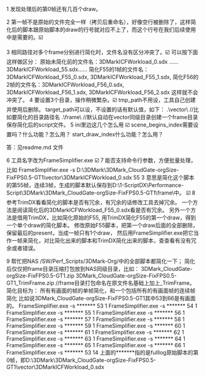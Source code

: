 1 发现处理后的第0帧还有几百个draw。

2 第一帧不是原始的文件完全一样（拷贝后重命名），好像空行被删除了，这样简化后的脚本跟原始脚本的draw的行号就对应不上了，而这个行号在我们后续使用中是需要的。:ballot_box_with_check:

3 相同路径对多个frame分别进行简化时，文件名没有区分冲突了。:ballot_box_with_check:
可以按下面这样做区分：
原始未简化前的文件名：3DMarkICFWorkload_0.sdx   ......  3DMarkICFWorkload_55.sdx......
简化F55的1帧的文件名：3DMarkICFWorkload_F55_0.sdx, 3DMarkICFWorkload_F55_1.sdx,
简化F56的2帧的文件名：3DMarkICFWorkload_F56_0.sdx, 3DMarkICFWorkload_F56_1.sdx, 3DMarkICFWorkload_F56_2.sdx
这样就不会冲突了。
4 要设置3个目录，操作稍微繁杂。:ballot_box_with_check:
tmp_path不用设，工具自己创建并使用后删除。
target_path可以设，不设置的话有默认值，如下：
.\vector\      //比如要简化的目录路径名
.\frame\      //默认自动在vector同级目录创建一个frame目录保存简化后的script文件。
5 ini里边这几个怎么用 :ballot_box_with_check:
scene_begins_index需要设置吗？什么功能？怎么用？
start_draw_index什么功能？怎么用？

答：见readme.md 文件

6 工具名字改为FrameSimplifier.exe  :ballot_box_with_check: 
7 能否支持命令行参数，方便批量处理，比如
FrameSimplifier.exe -s  D:\3DMark\3DMark_CloudGate-orgSize-FixFPS0.5-GT1\vector\3DMarkICFWorkload_0.sdx     55   3
意思是简化这个脚本的第55帧，连续3帧，生成的脚本默认保存到D:\1-ScriptDX\Performance-Script\3DMark\3DMark_CloudGate-orgSize-FixFPS0.5-GT1\frame\中。 :ballot_box_with_check:
8 参考TrimDX看看简化的脚本是否有冗余，有冗余的话修改工具去掉冗余。
一个方法是阅读简化后的3DMarkICFWorkload_F55_0.sdx看是否有冗余。
另外一个方法是借用TrimDX，比如简化原始的F55, 用TrimDX简化F55的第一个draw，得到一个单个draw的简化脚本。
修改原始F55脚本，把第一个draw后面的全部删除，保留最后的present，当成一帧只有1个draw，
然后用FrameSimplifier.exe把它当作一帧来简化，对比简化出来的脚本和TrimDX简化出来的脚本，查查看有没有冗余或者错误。

9 帮忙把NAS /SW/Perf_Scripts/3DMark-Org/中的全部脚本都简化一下；
简化后仅仅把frame目录压缩打包放到NAS同级目录，比如：
3DMark_CloudGate-orgSize-FixFPS0.5-GT1.zip
3DMark_CloudGate-orgSize-FixFPS0.5-GT1_TrimFrame.zip     //frame目录打包命名在原文件名基础上加上_TrimFrame。
简化目标为：
所有有画面的帧的单帧简化，和一个包括所有的有画面帧的连续帧简化
比如说3DMark_CloudGate-orgSize-FixFPS0.5-GT1其中53到66是有画面的。
FrameSimplifier.exe -s   ​*******   53   1
FrameSimplifier.exe -s   ​*******   54   1
FrameSimplifier.exe -s   ​*******   55   1
FrameSimplifier.exe -s   ​*******   56   1
FrameSimplifier.exe -s   ​*******   57   1
FrameSimplifier.exe -s   ​*******   58   1
FrameSimplifier.exe -s   ​*******   59   1
FrameSimplifier.exe -s   ​*******   60   1
FrameSimplifier.exe -s   ​*******   61   1
FrameSimplifier.exe -s   ​*******   62   1
FrameSimplifier.exe -s   ​*******   63   1
FrameSimplifier.exe -s   ​*******   64   1
FrameSimplifier.exe -s   ​*******   65   1
FrameSimplifier.exe -s   ​*******   66   1
FrameSimplifier.exe -s   ​*******   53   14
上面的*******指的是fulllog原始脚本的第0帧，即D:\3DMark\3DMark_CloudGate-orgSize-FixFPS0.5-GT1\vector\3DMarkICFWorkload_0.sdx